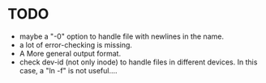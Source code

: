 TODO
====

- maybe a "-0" option to handle file with newlines in the name.
- a lot of error-checking is missing.
- A More general output format.
- check dev-id (not only inode) to handle files in different devices. In this case, a "ln -f" is not useful....
